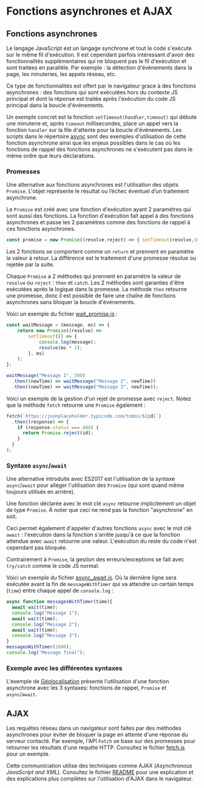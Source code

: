 # Fonctions asynchrones et AJAX

## Fonctions asynchrones

Le langage JavaScript est un langage synchrone et tout le code s'exécute sur le même fil d'exécution. Il est cependant parfois intéressant d'avoir des fonctionnalités supplémentaires qui ne bloquent pas le fil d'exécution et sont traitées en parallèle. Par exemple : la détection d'événements dans la page, les minuteries, les appels réseau, etc.

Ce type de fonctionnalités est offert par le navigateur grace à des fonctions asynchrones : des fonctions qui sont exécutées hors du contexte JS principal et dont la réponse est traitée après l'exécution du code JS principal dans la boucle d'événements.

Un exemple concret est la fonction `setTimeout(handler,timeout)` qui débute une minuterie et, après `timeout` millisecondes, place un appel vers la fonction `handler` sur la file d'attente pour la boucle d'événements. Les scripts dans le répertoire [async](./async/) sont des exemples d'utilisation de cette fonction asynchrone ainsi que les enjeux possibles dans le cas où les fonctions de rappel des fonctions asynchrones ne s'exécutent pas dans le même ordre que leurs déclarations.

### Promesses

Une alternative aux fonctions asynchrones est l'utilisation des objets `Promise`. L'objet représente le résultat ou l’échec éventuel d’un traitement asynchrone.

Le `Promise` est créé avec une fonction d'exécution ayant 2 paramètres qui sont aussi des fonctions. La fonction d'exécution fait appel à des fonctions asynchrones et passe les 2 paramètres comme des fonctions de rappel à ces fonctions asynchrones.

```js
const promise = new Promise((resolve,reject) => { setTimeout(resolve,1000) });
```

Les 2 fonctions se comportent comme un `return` et prennent en paramètre la valeur à retour. La différence est le traitement d'une promesse résolue ou rejetée par la suite. 

Chaque `Promise` a 2 méthodes qui prennent en paramètre la valeur de `resolve` ou `reject` : `then` et `catch`. Les 2 méthodes sont garanties d'être exécutées après la logique dans la promesse. La méthode `then` retourne une promesse, donc il est possible de faire une chaîne de fonctions asynchrones sans bloquer la boucle d'événements.

Voici un exemple du fichier [wait_promise.js](./promise/wait_promise.js) : 

```js
const waitMessage = (message, ms) => {
    return new Promise((resolve) =>
        setTimeout(() => {
            console.log(message);
            resolve(ms * 2);
        }, ms)
    );
};

waitMessage("Message 1", 500)
  .then((newTime) => waitMessage("Message 2", newTime))
  .then((newTime) => waitMessage("Message 3", newTime));
```

Voici un exemple de la gestion d'un rejet de promesse avec `reject`. Notez que la méthode `fetch` retourne une `Promise` également : 

```js
fetch(`https://jsonplaceholder.typicode.com/todos/${id}`)
  .then((response) => {
    if (response.status === 404) {
      return Promise.reject(id);
    }
  }
);
```

### Syntaxe `async`/`await`

Une alternative introduite avec ES2017 est l'utilisation de la syntaxe `async`/`await` pour alléger l'utilisation des `Promise` (qui sont quand même toujours utilisés en arrière).

Une fonction déclarée avec le mot clé `async` retourne implicitement un objet de type `Promise`. À noter que ceci ne rend pas la fonction "asynchrone" en soit.

Ceci permet également d'appeler d'autres fonctions `async` avec le mot clé `await` : l'exécution dans la fonction s'arrête jusqu'à ce que la fonction attendue avec `await` retourne une valeur. L'exécution du reste du code n'est cependant pas bloquée.

Contrairement à `Promise`, la gestion des erreurs/exceptions se fait avec `try/catch` comme le code JS normal.

Voici un exemple du fichier [async_await.js](./promise/async_await.js). Où la dernière ligne sera exécutée avant la fin de `messageWithTimer` qui va attendre un certain temps (`time`) entre chaque appel de `console.log` : 
```js
async function messagesWithTimer(time){
  await wait(time);
  console.log("Message 1");
  await wait(time);
  console.log("Message 2");
  await wait(time);
  console.log("Message 3");
}
messagesWithTimer(1000);
console.log("Message final");
```

### Exemple avec les différentes syntaxes

L'exemple de [Géolocalisation](./geolocation/README.MD) présente l'utilisation d'une fonction asynchrone avec les 3 syntaxes: fonctions de rappel, `Promise` et `async`/`await`.

## AJAX

Les requêtes réseau dans un navigateur sont faites par des méthodes asynchrones pour éviter de bloquer la page en attente d'une réponse du serveur contacté. Par exemple, l'API `Fetch` se base sur des promesses pour retourner les résultats d'une requête HTTP. Consultez le fichier [fetch.js](./promise/fetch.js) pour un exemple.

Cette communiciation utilise des techniques comme AJAX (_Asynchronous JavaScript and XML_). Consultez le fichier [README](./ajax/README.MD) pour une explication et des explications plus complètes sur l'utilisation d'AJAX dans le navigateur.